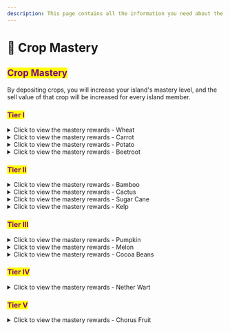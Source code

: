 ```yaml
---
description: This page contains all the information you need about the island crop mastery.
---
```


# 🥕 Crop Mastery

## <mark style="color:purple;">Crop Mastery</mark>

By depositing crops, you will increase your island's mastery level, and the sell value of that crop will be increased for every island member.

### <mark style="color:purple;">Tier I</mark>

<details>

<summary>Click to view the mastery rewards - Wheat</summary>

<table data-full-width="false"><thead><tr><th width="110">Levels</th><th>Wheat Required</th><th>Reward</th></tr></thead><tbody><tr><td>Level 1</td><td>1000</td><td>Carrots</td></tr><tr><td>Level 2</td><td>2,500</td><td>x1.05 Wheat Sell Multiplier</td></tr><tr><td>Level 3</td><td>7,500</td><td>x1.10 Wheat Sell Multiplier</td></tr><tr><td>Level 4</td><td>15,000</td><td>x1.15 Wheat Sell Multiplier</td></tr><tr><td>Level 5</td><td>30,500</td><td>x1.20 Wheat Sell Multiplier</td></tr><tr><td>Level 6</td><td>75,000</td><td>x1.30 Wheat Sell Multiplier</td></tr><tr><td>Level 7</td><td>150,000</td><td>x1.40 Wheat Sell Multiplier</td></tr><tr><td>Level 8</td><td>300,000</td><td>x1.55 Wheat Sell Multiplier</td></tr><tr><td>Level 9</td><td>500,000</td><td>x1.70 Wheat Sell Multiplier</td></tr><tr><td>Level 10</td><td>750,000</td><td>x2.0 Wheat Sell Multiplier</td></tr></tbody></table>

</details>

<details>

<summary>Click to view the mastery rewards - Carrot</summary>

<table data-full-width="false"><thead><tr><th width="110">Levels</th><th>Carrot Required</th><th>Reward</th></tr></thead><tbody><tr><td>Level 1</td><td>1000</td><td>Potato</td></tr><tr><td>Level 2</td><td>2,500</td><td>x1.05 Carrot Sell Multiplier</td></tr><tr><td>Level 3</td><td>7,500</td><td>x1.10 Carrot Sell Multiplier</td></tr><tr><td>Level 4</td><td>15,000</td><td>x1.15 Carrot Sell Multiplier</td></tr><tr><td>Level 5</td><td>30,500</td><td>x1.20 Carrot Sell Multiplier</td></tr><tr><td>Level 6</td><td>75,000</td><td>x1.30 Carrot Sell Multiplier</td></tr><tr><td>Level 7</td><td>150,000</td><td>x1.40 Carrot Sell Multiplier</td></tr><tr><td>Level 8</td><td>300,000</td><td>x1.55 Carrot Sell Multiplier</td></tr><tr><td>Level 9</td><td>500,000</td><td>x1.70 Carrot Sell Multiplier</td></tr><tr><td>Level 10</td><td>750,000</td><td>x2.0 Carrot Sell Multiplier</td></tr></tbody></table>

</details>

<details>

<summary>Click to view the mastery rewards - Potato</summary>

<table data-full-width="false"><thead><tr><th width="110">Levels</th><th>Potato Required</th><th>Reward</th></tr></thead><tbody><tr><td>Level 1</td><td>1000</td><td>Beetroot</td></tr><tr><td>Level 2</td><td>2,500</td><td>x1.05 Potato Sell Multiplier</td></tr><tr><td>Level 3</td><td>7,500</td><td>x1.10 Potato Sell Multiplier</td></tr><tr><td>Level 4</td><td>15,000</td><td>x1.15 Potato Sell Multiplier</td></tr><tr><td>Level 5</td><td>30,500</td><td>x1.20 Potato Sell Multiplier</td></tr><tr><td>Level 6</td><td>75,000</td><td>x1.30 Potato Sell Multiplier</td></tr><tr><td>Level 7</td><td>150,000</td><td>x1.40 Potato Sell Multiplier</td></tr><tr><td>Level 8</td><td>300,000</td><td>x1.55 Potato Sell Multiplier</td></tr><tr><td>Level 9</td><td>500,000</td><td>x1.70 Potato Sell Multiplier</td></tr><tr><td>Level 10</td><td>750,000</td><td>x2.0 Potato Sell Multiplier</td></tr></tbody></table>

</details>

<details>

<summary>Click to view the mastery rewards - Beetroot</summary>

<table data-full-width="false"><thead><tr><th width="110">Levels</th><th>Beetroot Required</th><th>Reward</th></tr></thead><tbody><tr><td>Level 1</td><td>1000</td><td>Bamboo</td></tr><tr><td>Level 2</td><td>2,500</td><td>x1.05 Beetroot Sell Multiplier</td></tr><tr><td>Level 3</td><td>7,500</td><td>x1.10 Beetroot Sell Multiplier</td></tr><tr><td>Level 4</td><td>15,000</td><td>x1.15 Beetroot Sell Multiplier</td></tr><tr><td>Level 5</td><td>30,500</td><td>x1.20 Beetroot Sell Multiplier</td></tr><tr><td>Level 6</td><td>75,000</td><td>x1.30 Beetroot Sell Multiplier</td></tr><tr><td>Level 7</td><td>150,000</td><td>x1.40 Beetroot Sell Multiplier</td></tr><tr><td>Level 8</td><td>300,000</td><td>x1.55 Beetroot Sell Multiplier</td></tr><tr><td>Level 9</td><td>500,000</td><td>x1.70 Beetroot Sell Multiplier</td></tr><tr><td>Level 10</td><td>750,000</td><td>x2.0 Beetroot Sell Multiplier</td></tr></tbody></table>

</details>

### <mark style="color:purple;">Tier II</mark>

<details>

<summary>Click to view the mastery rewards - Bamboo</summary>

<table data-full-width="false"><thead><tr><th width="110">Levels</th><th>Bamboo Required</th><th>Reward</th></tr></thead><tbody><tr><td>Level 1</td><td>2,500</td><td>Cactus</td></tr><tr><td>Level 2</td><td>7,000</td><td>x1.05 Bamboo Sell Multiplier</td></tr><tr><td>Level 3</td><td>15,000</td><td>x1.10 Bamboo Sell Multiplier</td></tr><tr><td>Level 4</td><td>35,000</td><td>x1.15 Bamboo Sell Multiplier</td></tr><tr><td>Level 5</td><td>75,000</td><td>x1.20 Bamboo Sell Multiplier</td></tr><tr><td>Level 6</td><td>150,000</td><td>x1.30 Bamboo Sell Multiplier</td></tr><tr><td>Level 7</td><td>300,000</td><td>x1.40 Bamboo Sell Multiplier</td></tr><tr><td>Level 8</td><td>500,000</td><td>x1.55 Bamboo Sell Multiplier</td></tr><tr><td>Level 9</td><td>750,000</td><td>x1.70 Bamboo Sell Multiplier</td></tr><tr><td>Level 10</td><td>1,000,000</td><td>x2.0 Bamboo Sell Multiplier</td></tr></tbody></table>

</details>

<details>

<summary>Click to view the mastery rewards - Cactus</summary>

<table data-full-width="false"><thead><tr><th width="110">Levels</th><th>Cactus Required</th><th>Reward</th></tr></thead><tbody><tr><td>Level 1</td><td>2,500</td><td>Sugar Cane</td></tr><tr><td>Level 2</td><td>7,000</td><td>x1.05 Cactus Sell Multiplier</td></tr><tr><td>Level 3</td><td>15,000</td><td>x1.10 Cactus Sell Multiplier</td></tr><tr><td>Level 4</td><td>35,000</td><td>x1.15 Cactus Sell Multiplier</td></tr><tr><td>Level 5</td><td>75,000</td><td>x1.20 Cactus Sell Multiplier</td></tr><tr><td>Level 6</td><td>150,000</td><td>x1.30 Cactus Sell Multiplier</td></tr><tr><td>Level 7</td><td>300,000</td><td>x1.40 Cactus Sell Multiplier</td></tr><tr><td>Level 8</td><td>500,000</td><td>x1.55 Cactus Sell Multiplier</td></tr><tr><td>Level 9</td><td>750,000</td><td>x1.70 Cactus Sell Multiplier</td></tr><tr><td>Level 10</td><td>1,000,000</td><td>x2.0 Cactus Sell Multiplier</td></tr></tbody></table>

</details>

<details>

<summary>Click to view the mastery rewards - Sugar Cane</summary>

<table data-full-width="false"><thead><tr><th width="110">Levels</th><th>Sugar Cane Required</th><th>Reward</th></tr></thead><tbody><tr><td>Level 1</td><td>2,500</td><td>Kelp</td></tr><tr><td>Level 2</td><td>7,000</td><td>x1.05 Sugar Cane Sell Multiplier</td></tr><tr><td>Level 3</td><td>15,000</td><td>x1.10 Sugar Cane Sell Multiplier</td></tr><tr><td>Level 4</td><td>35,000</td><td>x1.15 Sugar Cane Sell Multiplier</td></tr><tr><td>Level 5</td><td>75,000</td><td>x1.20 Sugar Cane Sell Multiplier</td></tr><tr><td>Level 6</td><td>150,000</td><td>x1.30 Sugar Cane Sell Multiplier</td></tr><tr><td>Level 7</td><td>300,000</td><td>x1.40 Sugar Cane Sell Multiplier</td></tr><tr><td>Level 8</td><td>500,000</td><td>x1.55 Sugar Cane Sell Multiplier</td></tr><tr><td>Level 9</td><td>750,000</td><td>x1.70 Sugar Cane Sell Multiplier</td></tr><tr><td>Level 10</td><td>1,000,000</td><td>x2.0 Sugar Cane Sell Multiplier</td></tr></tbody></table>

</details>

<details>

<summary>Click to view the mastery rewards - Kelp</summary>

<table data-full-width="false"><thead><tr><th width="110">Levels</th><th>Kelp Required</th><th>Reward</th></tr></thead><tbody><tr><td>Level 1</td><td>2,500</td><td>Pumpkin</td></tr><tr><td>Level 2</td><td>7,000</td><td>x1.05 Kelp Sell Multiplier</td></tr><tr><td>Level 3</td><td>15,000</td><td>x1.10 Kelp Sell Multiplier</td></tr><tr><td>Level 4</td><td>35,000</td><td>x1.15 Kelp Sell Multiplier</td></tr><tr><td>Level 5</td><td>75,000</td><td>x1.20 Kelp Sell Multiplier</td></tr><tr><td>Level 6</td><td>150,000</td><td>x1.30 Kelp Sell Multiplier</td></tr><tr><td>Level 7</td><td>300,000</td><td>x1.40 Kelp Sell Multiplier</td></tr><tr><td>Level 8</td><td>500,000</td><td>x1.55 Kelp Sell Multiplier</td></tr><tr><td>Level 9</td><td>750,000</td><td>x1.70 Kelp Sell Multiplier</td></tr><tr><td>Level 10</td><td>1,000,000</td><td>x2.0 Kelp Sell Multiplier</td></tr></tbody></table>

</details>

### <mark style="color:purple;">Tier III</mark>

<details>

<summary>Click to view the mastery rewards - Pumpkin</summary>

<table data-full-width="false"><thead><tr><th width="110">Levels</th><th>Pumpkin Required</th><th>Reward</th></tr></thead><tbody><tr><td>Level 1</td><td>5,000</td><td>Melon</td></tr><tr><td>Level 2</td><td>10,000</td><td>x1.05 Pumpkin Sell Multiplier</td></tr><tr><td>Level 3</td><td>30,000</td><td>x1.10 Pumpkin Sell Multiplier</td></tr><tr><td>Level 4</td><td>75,000</td><td>x1.15 Pumpkin Sell Multiplier</td></tr><tr><td>Level 5</td><td>150,000</td><td>x1.20 Pumpkin Sell Multiplier</td></tr><tr><td>Level 6</td><td>300,000</td><td>x1.30 Pumpkin Sell Multiplier</td></tr><tr><td>Level 7</td><td>500,000</td><td>x1.40 Pumpkin Sell Multiplier</td></tr><tr><td>Level 8</td><td>750,000</td><td>x1.55 Pumpkin Sell Multiplier</td></tr><tr><td>Level 9</td><td>1,000,000</td><td>x1.70 Pumpkin Sell Multiplier</td></tr><tr><td>Level 10</td><td>1,500,000</td><td>x2.0 Pumpkin Sell Multiplier</td></tr></tbody></table>

</details>

<details>

<summary>Click to view the mastery rewards - Melon</summary>

<table data-full-width="false"><thead><tr><th width="110">Levels</th><th>Melon Required</th><th>Reward</th></tr></thead><tbody><tr><td>Level 1</td><td>5,000</td><td>Cocoa Beans</td></tr><tr><td>Level 2</td><td>10,000</td><td>x1.05 Melon Sell Multiplier</td></tr><tr><td>Level 3</td><td>30,000</td><td>x1.10 Melon Sell Multiplier</td></tr><tr><td>Level 4</td><td>75,000</td><td>x1.15 Melon Sell Multiplier</td></tr><tr><td>Level 5</td><td>150,000</td><td>x1.20 Melon Sell Multiplier</td></tr><tr><td>Level 6</td><td>300,000</td><td>x1.30 Melon Sell Multiplier</td></tr><tr><td>Level 7</td><td>500,000</td><td>x1.40 Melon Sell Multiplier</td></tr><tr><td>Level 8</td><td>750,000</td><td>x1.55 Melon Sell Multiplier</td></tr><tr><td>Level 9</td><td>1,000,000</td><td>x1.70 Melon Sell Multiplier</td></tr><tr><td>Level 10</td><td>1,500,000</td><td>x2.0 Melon Sell Multiplier</td></tr></tbody></table>

</details>

<details>

<summary>Click to view the mastery rewards - Cocoa Beans</summary>

<table data-full-width="false"><thead><tr><th width="110">Levels</th><th>Cocoa Beans Required</th><th>Reward</th></tr></thead><tbody><tr><td>Level 1</td><td>5,000</td><td>Nether Wart</td></tr><tr><td>Level 2</td><td>10,000</td><td>x1.05 Cocoa Beans Sell Multiplier</td></tr><tr><td>Level 3</td><td>30,000</td><td>x1.10 Cocoa Beans Sell Multiplier</td></tr><tr><td>Level 4</td><td>75,000</td><td>x1.15 Cocoa Beans Sell Multiplier</td></tr><tr><td>Level 5</td><td>150,000</td><td>x1.20 Cocoa Beans Sell Multiplier</td></tr><tr><td>Level 6</td><td>300,000</td><td>x1.30 Cocoa Beans Sell Multiplier</td></tr><tr><td>Level 7</td><td>500,000</td><td>x1.40 Cocoa Beans Sell Multiplier</td></tr><tr><td>Level 8</td><td>750,000</td><td>x1.55 Cocoa Beans Sell Multiplier</td></tr><tr><td>Level 9</td><td>1,000,000</td><td>x1.70 Cocoa Beans Sell Multiplier</td></tr><tr><td>Level 10</td><td>1,500,000</td><td>x2.0 Cocoa Beans Sell Multiplier</td></tr></tbody></table>

</details>

### <mark style="color:purple;">Tier IV</mark>

<details>

<summary>Click to view the mastery rewards - Nether Wart</summary>

<table data-full-width="false"><thead><tr><th width="110">Levels</th><th>Nether Wart Required</th><th>Reward</th></tr></thead><tbody><tr><td>Level 1</td><td>10,000</td><td>Chorus Fruit</td></tr><tr><td>Level 2</td><td>35,000</td><td>x1.05 Nether Wart Sell Multiplier</td></tr><tr><td>Level 3</td><td>75,000</td><td>x1.10 Nether Wart Sell Multiplier</td></tr><tr><td>Level 4</td><td>150,000</td><td>x1.15 Nether Wart Sell Multiplier</td></tr><tr><td>Level 5</td><td>300,000</td><td>x1.20 Nether Wart Sell Multiplier</td></tr><tr><td>Level 6</td><td>500,000</td><td>x1.30 Nether Wart Sell Multiplier</td></tr><tr><td>Level 7</td><td>750,000</td><td>x1.40 Nether Wart Sell Multiplier</td></tr><tr><td>Level 8</td><td>1,000,000</td><td>x1.55 Nether Wart Sell Multiplier</td></tr><tr><td>Level 9</td><td>1,750,000</td><td>x1.70 Nether Wart Sell Multiplier</td></tr><tr><td>Level 10</td><td>2,000,000</td><td>x2.0 Nether Wart Sell Multiplier</td></tr></tbody></table>

</details>

### <mark style="color:purple;">Tier V</mark>

<details>

<summary>Click to view the mastery rewards - Chorus Fruit</summary>

<table data-full-width="false"><thead><tr><th width="110">Levels</th><th>Chorus Fruit Required</th><th>Reward</th></tr></thead><tbody><tr><td>Level 1</td><td>25,000</td><td>x1.02 Chorus Fruit Sell Multiplier</td></tr><tr><td>Level 2</td><td>75,000</td><td>x1.05 Chorus Fruit Sell Multiplier</td></tr><tr><td>Level 3</td><td>150,000</td><td>x1.10 Chorus Fruit Sell Multiplier</td></tr><tr><td>Level 4</td><td>300,000</td><td>x1.15 Chorus Fruit Sell Multiplier</td></tr><tr><td>Level 5</td><td>500,000</td><td>x1.20 Chorus Fruit Sell Multiplier</td></tr><tr><td>Level 6</td><td>750,000</td><td>x1.30 Chorus Fruit Sell Multiplier</td></tr><tr><td>Level 7</td><td>1,000,000</td><td>x1.40 Chorus Fruit Sell Multiplier</td></tr><tr><td>Level 8</td><td>1,500,000</td><td>x1.55 Chorus Fruit Sell Multiplier</td></tr><tr><td>Level 9</td><td>2,000,000</td><td>x1.70 Chorus Fruit Sell Multiplier</td></tr><tr><td>Level 10</td><td>2,500,000</td><td>x2.0 Chorus Fruit Sell Multiplier</td></tr></tbody></table>

</details>
